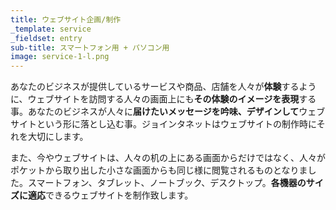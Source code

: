```yaml
---
title: ウェブサイト企画/制作
_template: service
_fieldset: entry
sub-title: スマートフォン用 + パソコン用
image: service-1-l.png
---
```

あなたのビジネスが提供しているサービスや商品、店舗を人々が**体験**するように、ウェブサイトを訪問する人々の画面上にも**その体験のイメージを表現**する事。あなたのビジネスが人々に**届けたいメッセージを吟味、デザインして**ウェブサイトという形に落とし込む事。ジョインタネットはウェブサイトの制作時にそれを大切にします。


また、今やウェブサイトは、人々の机の上にある画面からだけではなく、人々がポケットから取り出した小さな画面からも同じ様に閲覧されるものとなりました。スマートフォン、タブレット、ノートブック、デスクトップ。**各機器のサイズに適応**できるウェブサイトを制作致します。





